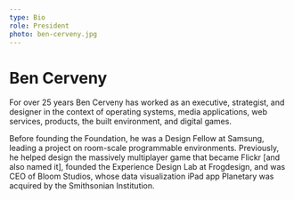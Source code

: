 ```yaml
---
type: Bio
role: President
photo: ben-cerveny.jpg
---
```


# Ben Cerveny

For over 25 years Ben Cerveny has worked as an executive, strategist, and designer in the context of operating systems, media applications, web services, products, the built environment, and digital games.  

Before founding the Foundation, he was a Design Fellow at Samsung, leading a project on room-scale programmable environments. Previously, he helped design the massively multiplayer game that became Flickr [and also named it], founded the Experience Design Lab at Frogdesign, and was CEO of Bloom Studios, whose data visualization iPad app Planetary was acquired by the Smithsonian Institution.
